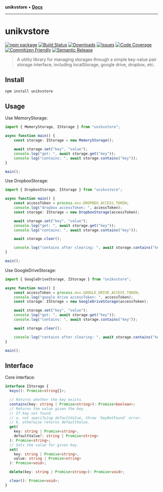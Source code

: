 **unikvstore** • [**Docs**](globals.md)

***

# unikvstore

[![npm package][npm-img]][npm-url]
[![Build Status][build-img]][build-url]
[![Downloads][downloads-img]][downloads-url]
[![Issues][issues-img]][issues-url]
[![Code Coverage][codecov-img]][codecov-url]
[![Commitizen Friendly][commitizen-img]][commitizen-url]
[![Semantic Release][semantic-release-img]][semantic-release-url]

> A utility library for managing storages through a simple key-value pair storage interface, including localStorage, google drive, dropbox, etc.

## Install

```bash
npm install unikvstore
```

## Usage

Use MemoryStorage:

```ts
import { MemoryStorage, IStorage } from "unikvstore";

async function main() {
    const storage: IStorage = new MemoryStorage();

    await storage.set("key", "value");
    console.log("get: ", await storage.get("key"));
    console.log("contains: ", await storage.contains("key"));
}

main();
```

Use DropboxStorage:

```ts
import { DropboxStorage, IStorage } from "unikvstore";

async function main() {
    const accessToken = process.env.DROPBOX_ACCESS_TOKEN;
    console.log("dropbox accessToken: ", accessToken);
    const storage: IStorage = new DropboxStorage(accessToken);

    await storage.set("key", "value");
    console.log("get: ", await storage.get("key"));
    console.log("contains: ", await storage.contains("key"));

    await storage.clear();

    console.log("contains after clearing: ", await storage.contains("key"));
}

main();
```

Use GoogleDriveStorage:

```ts
import { GoogleDriveStorage, IStorage } from "unikvstore";

async function main() {
    const accessToken = process.env.GOOGLE_DRIVE_ACCESS_TOKEN;
    console.log("google drive accessToken: ", accessToken);
    const storage: IStorage = new GoogleDriveStorage(accessToken);

    await storage.set("key", "value");
    console.log("get: ", await storage.get("key"));
    console.log("contains: ", await storage.contains("key"));

    await storage.clear();

    console.log("contains after clearing: ", await storage.contains("key"));
}

main();
```

## Interface

Core interface:

```ts
interface IStorage {
  keys(): Promise<string[]>;

  // Returns whether the key exists.
  contains(key: string | Promise<string>): Promise<boolean>;
  // Returns the value given the key.
  // If key not found
  // a. not specifying defaultValue, throw `KeyNotFound` error.
  // b. otherwise returns defaultValue.
  get(
    key: string | Promise<string>,
    defaultValue?: string | Promise<string>
  ): Promise<string>;
  // Sets the value for given key.
  set(
    key: string | Promise<string>,
    value: string | Promise<string>
  ): Promise<void>;

  delete(key: string | Promise<string>): Promise<void>;

  clear(): Promise<void>;
}
```

[build-img]:https://github.com/ryansonshine/typescript-npm-package-template/actions/workflows/release.yml/badge.svg
[build-url]:https://github.com/ryansonshine/typescript-npm-package-template/actions/workflows/release.yml
[downloads-img]:https://img.shields.io/npm/dt/typescript-npm-package-template
[downloads-url]:https://www.npmtrends.com/typescript-npm-package-template
[npm-img]:https://img.shields.io/npm/v/typescript-npm-package-template
[npm-url]:https://www.npmjs.com/package/typescript-npm-package-template
[issues-img]:https://img.shields.io/github/issues/ryansonshine/typescript-npm-package-template
[issues-url]:https://github.com/ryansonshine/typescript-npm-package-template/issues
[codecov-img]:https://codecov.io/gh/ryansonshine/typescript-npm-package-template/branch/main/graph/badge.svg
[codecov-url]:https://codecov.io/gh/ryansonshine/typescript-npm-package-template
[semantic-release-img]:https://img.shields.io/badge/%20%20%F0%9F%93%A6%F0%9F%9A%80-semantic--release-e10079.svg
[semantic-release-url]:https://github.com/semantic-release/semantic-release
[commitizen-img]:https://img.shields.io/badge/commitizen-friendly-brightgreen.svg
[commitizen-url]:http://commitizen.github.io/cz-cli/
